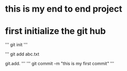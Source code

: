 # this is my end to end project

# first initialize the git hub

'''
git init
'''

'''
git add abc.txt

git.add.
'''
'''
git commit -m "this is my first commit"
'''